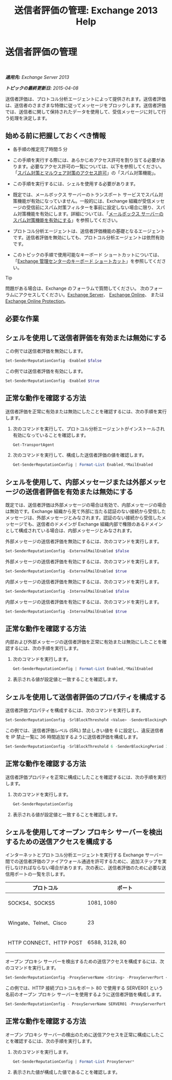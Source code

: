 ﻿---
title: '送信者評価の管理: Exchange 2013 Help'
TOCTitle: 送信者評価の管理
ms:assetid: f2716bd9-e3ac-46d9-9264-4e3dabfa0f38
ms:mtpsurl: https://technet.microsoft.com/ja-jp/library/Bb125186(v=EXCHG.150)
ms:contentKeyID: 49896550
ms.date: 05/23/2018
mtps_version: v=EXCHG.150
ms.translationtype: MT
---

# 送信者評価の管理

 

_**適用先:** Exchange Server 2013_

_**トピックの最終更新日:** 2015-04-08_

送信者評価は、プロトコル分析エージェントによって提供されます。送信者評価は、送信者のさまざまな特徴に従ってメッセージをブロックします。送信者評価では、送信者に関して保持されたデータを使用して、受信メッセージに対して行う処理を決定します。

## 始める前に把握しておくべき情報

  - 各手順の推定完了時間:5 分

  - この手順を実行する際には、あらかじめアクセス許可を割り当てる必要があります。必要なアクセス許可の一覧については、以下を参照してください。「[スパム対策とマルウェア対策のアクセス許可](anti-spam-and-anti-malware-permissions-exchange-2013-help.md)」の「スパム対策機能」。

  - この手順を実行するには、シェルを使用する必要があります。

  - 既定では、メールボックス サーバーのトランスポート サービスでスパム対策機能が有効になっていません。一般的には、Exchange 組織が受信メッセージの受信前にスパム対策フィルターを事前に設定しない場合に限り、スパム対策機能を有効にします。詳細については、「[メールボックス サーバーのスパム対策機能を有効にする](enable-anti-spam-functionality-on-mailbox-servers-exchange-2013-help.md)」を参照してください。

  - プロトコル分析エージェントは、送信者評価機能の基礎となるエージェントです。送信者評価を無効にしても、プロトコル分析エージェントは依然有効です。

  - このトピックの手順で使用可能なキーボード ショートカットについては、「[Exchange 管理センターのキーボード ショートカット](keyboard-shortcuts-in-the-exchange-admin-center-exchange-online-protection-help.md)」を参照してください。


> [!TIP]
> 問題がある場合は、Exchange のフォーラムで質問してください。 次のフォーラムにアクセスしてください。<A href="https://go.microsoft.com/fwlink/p/?linkid=60612">Exchange Server</A>、 <A href="https://go.microsoft.com/fwlink/p/?linkid=267542">Exchange Online</A>、 または <A href="https://go.microsoft.com/fwlink/p/?linkid=285351">Exchange Online Protection</A>。



## 必要な作業

## シェルを使用して送信者評価を有効または無効にする

この例では送信者評価を無効にします。

```powershell
Set-SenderReputationConfig -Enabled $false
```

この例では送信者評価を有効にします。

```powershell
Set-SenderReputationConfig -Enabled $true
```

## 正常な動作を確認する方法

送信者評価を正常に有効または無効にしたことを確認するには、次の手順を実行します。

1.  次のコマンドを実行して、プロトコル分析エージェントがインストールされ有効になっていることを確認します。
    
    ```powershell
    Get-TransportAgent
    ```

2.  次のコマンドを実行して、構成した送信者評価の値を確認します。
    
    ```powershell
    Get-SenderReputationConfig | Format-List Enabled,*MailEnabled
    ```

## シェルを使用して、内部メッセージまたは外部メッセージの送信者評価を有効または無効にする

既定では、送信者評価は外部メッセージの場合は有効で、内部メッセージの場合は無効です。Exchange 組織から見て外部に当たる認証のない接続から受信したメッセージは、外部メッセージとみなされます。認証のない接続から受信したメッセージでも、送信者のドメインが Exchange 組織内部で権限のあるドメインとして構成されている場合は、内部メッセージとみなされます。

外部メッセージの送信者評価を無効にするには、次のコマンドを実行します。

```powershell
Set-SenderReputationConfig -ExternalMailEnabled $false
```

外部メッセージの送信者評価を有効にするには、次のコマンドを実行します。

```powershell
Set-SenderReputationConfig -ExternalMailEnabled $true
```

内部メッセージの送信者評価を無効にするには、次のコマンドを実行します。

```powershell
Set-SenderReputationConfig -InternalMailEnabled $false
```

内部メッセージの送信者評価を有効にするには、次のコマンドを実行します。

```powershell
Set-SenderReputationConfig -InternalMailEnabled $true
```

## 正常な動作を確認する方法

内部および外部メッセージの送信者評価を正常に有効または無効にしたことを確認するには、次の手順を実行します。

1.  次のコマンドを実行します。
    
    ```powershell
    Get-SenderReputationConfig | Format-List Enabled,*MailEnabled
    ```

2.  表示される値が設定値と一致することを確認します。

## シェルを使用して送信者評価のプロパティを構成する

送信者評価プロパティを構成するには、次のコマンドを実行します。

```powershell
Set-SenderReputationConfig -SrlBlockThreshold <Value> -SenderBlockingPeriod <Hours>
```

この例では、送信者評価レベル (SRL) 禁止しきい値を 6 に設定し、違反送信者を IP 禁止一覧に 36 時間追加するように送信者評価を構成します。

```powershell
Set-SenderReputationConfig -SrlBlockThreshold 6 -SenderBlockingPeriod 36
```

## 正常な動作を確認する方法

送信者評価プロパティを正常に構成にしたことを確認するには、次の手順を実行します。

1.  次のコマンドを実行します。
    
    ```powershell
    Get-SenderReputationConfig
    ```

2.  表示される値が設定値と一致することを確認します。

## シェルを使用してオープン プロキシ サーバーを検出するための送信アクセスを構成する

インターネットとプロトコル分析エージェントを実行する Exchange サーバー間での送信者評価のファイアウォール通過を許可するために、追加ステップを実行しなければならない場合があります。次の表に、送信者評価のために必要な送信用ポートの一覧を示します。


<table>
<colgroup>
<col style="width: 50%" />
<col style="width: 50%" />
</colgroup>
<thead>
<tr class="header">
<th>プロトコル</th>
<th>ポート</th>
</tr>
</thead>
<tbody>
<tr class="odd">
<td><p>SOCKS4、SOCKS5</p></td>
<td><p>1081, 1080</p></td>
</tr>
<tr class="even">
<td><p>Wingate、Telnet、Cisco</p></td>
<td><p>23</p></td>
</tr>
<tr class="odd">
<td><p>HTTP CONNECT、HTTP POST</p></td>
<td><p>6588, 3128, 80</p></td>
</tr>
</tbody>
</table>


オープン プロキシ サーバーを検出するための送信アクセスを構成するには、次のコマンドを実行します。

```powershell
Set-SenderReputationConfig -ProxyServerName <String> -ProxyServerPort <Port> -ProxyServerType <String>
```

この例では、HTTP 接続プロトコルをポート 80 で使用する SERVER01 という名前のオープン プロキシ サーバーを使用するように送信者評価を構成します。

```powershell
Set-SenderReputationConfig - ProxyServerName SERVER01 -ProxyServerPort 80 -ProxyServerType HttpConnect
```

## 正常な動作を確認する方法

オープン プロキシ サーバーの検出のために送信アクセスを正常に構成にしたことを確認するには、次の手順を実行します。

1.  次のコマンドを実行します。
    
    ```powershell
    Get-SenderReputationConfig | Format-List ProxyServer*
    ```

2.  表示された値が構成した値であることを確認します。

